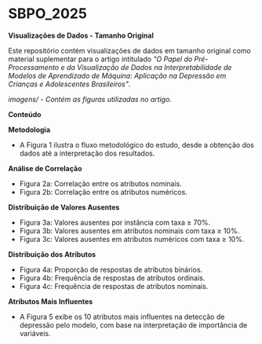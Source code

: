 # SBPO_2025
**Visualizações de Dados - Tamanho Original**

Este repositório contém visualizações de dados em tamanho original como material suplementar para o artigo intitulado *"O Papel do Pré-Processamento e da Visualização de Dados na Interpretabilidade de Modelos de Aprendizado de Máquina: Aplicação na Depressão em Crianças e Adolescentes Brasileiros"*.

*imagens/ - Contém as figuras utilizadas no artigo.*

**Conteúdo**

**Metodologia**
- A Figura 1 ilustra o fluxo metodológico do estudo, desde a obtenção dos dados até a interpretação dos resultados.

**Análise de Correlação**
- Figura 2a: Correlação entre os atributos nominais.
- Figura 2b: Correlação entre os atributos numéricos.

**Distribuição de Valores Ausentes**
- Figura 3a: Valores ausentes por instância com taxa ≥ 70%.
- Figura 3b: Valores ausentes em atributos nominais com taxa ≥ 10%.
- Figura 3c: Valores ausentes em atributos numéricos com taxa ≥ 10%.

**Distribuição dos Atributos**
- Figura 4a: Proporção de respostas de atributos binários.
- Figura 4b: Frequência de respostas de atributos ordinais.
- Figura 4c: Frequência de respostas de atributos nominais.

**Atributos Mais Influentes**
- A Figura 5 exibe os 10 atributos mais influentes na detecção de depressão pelo modelo, com base na interpretação de importância de variáveis.
